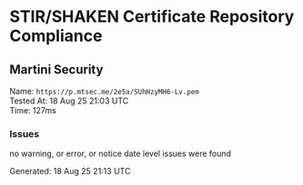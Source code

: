 # STIR/SHAKEN Certificate Repository Compliance

## Martini Security

Name: `https://p.mtsec.me/2e5a/SUhHzyMH6-Lv.pem`\
Tested At: 18 Aug 25 21:03 UTC\
Time: 127ms

### Issues

no warning, or error, or notice date level issues were found

Generated: 18 Aug 25 21:13 UTC